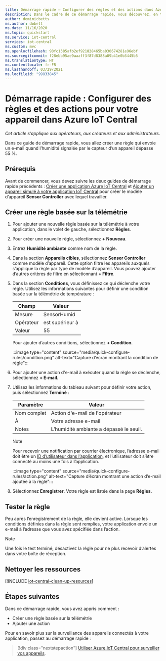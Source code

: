 ```yaml
---
title: Démarrage rapide – Configurer des règles et des actions dans Azure IoT Central
description: Dans le cadre de ce démarrage rapide, vous découvrez, en tant que générateur, comment configurer des règles et des actions basées sur la télémétrie dans votre application Azure IoT Central.
author: dominicbetts
ms.author: dobett
ms.date: 11/16/2020
ms.topic: quickstart
ms.service: iot-central
services: iot-central
ms.custom: mvc
ms.openlocfilehash: 90fc1385afb2ef921828465ba030674281e96ebf
ms.sourcegitcommit: f28ebb95ae9aaaff3f87d8388a09b41e0b3445b5
ms.translationtype: HT
ms.contentlocale: fr-FR
ms.lasthandoff: 03/29/2021
ms.locfileid: "99833845"
---
```

# <a name="quickstart-configure-rules-and-actions-for-your-device-in-azure-iot-central"></a>Démarrage rapide : Configurer des règles et des actions pour votre appareil dans Azure IoT Central

*Cet article s’applique aux opérateurs, aux créateurs et aux administrateurs.*

Dans ce guide de démarrage rapide, vous allez créer une règle qui envoie un e-mail quand l’humidité signalée par le capteur d’un appareil dépasse 55 %.

## <a name="prerequisites"></a>Prérequis

Avant de commencer, vous devez suivre les deux guides de démarrage rapide précédents : [Créer une application Azure IoT Central](./quick-deploy-iot-central.md) et [Ajouter un appareil simulé à votre application IoT Central](./quick-create-simulated-device.md) pour créer le modèle d’appareil **Sensor Controller** avec lequel travailler.

## <a name="create-a-telemetry-based-rule"></a>Créer une règle basée sur la télémétrie

1. Pour ajouter une nouvelle règle basée sur la télémétrie à votre application, dans le volet de gauche, sélectionnez **Règles**.

1. Pour créer une nouvelle règle, sélectionnez **+ Nouveau**.

1. Entrez **Humidité ambiante** comme nom de la règle.

1. Dans la section **Appareils cibles**, sélectionnez **Sensor Controller** comme modèle d’appareil. Cette option filtre les appareils auxquels s’applique la règle par type de modèle d’appareil. Vous pouvez ajouter d’autres critères de filtre en sélectionnant **+ Filtre**.

1. Dans la section **Conditions**, vous définissez ce qui déclenche votre règle. Utilisez les informations suivantes pour définir une condition basée sur la télémétrie de température :

    | Champ        | Valeur            |
    | ------------ | ---------------- |
    | Mesure  | SensorHumid      |
    | Opérateur     | est supérieur à  |
    | Valeur        | 55               |

    Pour ajouter d’autres conditions, sélectionnez **+ Condition**.

    :::image type="content" source="media/quick-configure-rules/condition.png" alt-text="Capture d’écran montrant la condition de règle":::

1. Pour ajouter une action d'e-mail à exécuter quand la règle se déclenche, sélectionnez **+ E-mail**.

1. Utilisez les informations du tableau suivant pour définir votre action, puis sélectionnez **Terminé** :

    | Paramètre   | Valeur                                             |
    | --------- | ------------------------------------------------- |
    | Nom complet | Action d'e-mail de l'opérateur                          |
    | À        | Votre adresse e-mail                                |
    | Notes     | L’humidité ambiante a dépassé le seuil. |

    > [!NOTE]
    > Pour recevoir une notification par courrier électronique, l’adresse e-mail doit être un [ID d’utilisateur dans l’application](howto-administer.md), et l’utilisateur doit s’être connecté au moins une fois à l’application.

    :::image type="content" source="media/quick-configure-rules/action.png" alt-text="Capture d’écran montrant une action d’e-mail ajoutée à la règle":::

1. Sélectionnez **Enregistrer**. Votre règle est listée dans la page **Règles**.

## <a name="test-the-rule"></a>Tester la règle

Peu après l’enregistrement de la règle, elle devient active. Lorsque les conditions définies dans la règle sont remplies, votre application envoie un e-mail à l’adresse que vous avez spécifiée dans l’action.

> [!NOTE]
> Une fois le test terminé, désactivez la règle pour ne plus recevoir d’alertes dans votre boîte de réception.

## <a name="clean-up-resources"></a>Nettoyer les ressources

[!INCLUDE [iot-central-clean-up-resources](../../../includes/iot-central-clean-up-resources.md)]

## <a name="next-steps"></a>Étapes suivantes

Dans ce démarrage rapide, vous avez appris comment :

* Créer une règle basée sur la télémétrie
* Ajouter une action

Pour en savoir plus sur la surveillance des appareils connectés à votre application, passez au démarrage rapide :

> [!div class="nextstepaction"]
> [Utiliser Azure IoT Central pour surveiller vos appareils](quick-monitor-devices.md).
